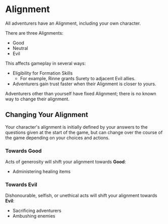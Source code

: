 # Alignment

All adventurers have an Alignment, including your own character.

There are three Alignments: 

 - Good
 - Neutral
 - Evil

This affects gameplay in several ways:

 - Eligibility for Formation Skills
   - For example, Rinne grants Surety to adjacent Evil allies.
 - Adventurers gain trust faster when their Alignment is closer to yours.

Adventurers other than yourself have fixed Alignment; there is no known way to change their alignment.

## Changing Your Alignment

Your character's alignment is initially defined by your answers to the questions given at the start of the game, but can change over the course of the game depending on your choices and actions.

### Towards Good

Acts of generosity will shift your alignment towards **Good**:

- Administering healing items

### Towards Evil

Dishonourable, selfish, or unethical acts will shift your alignment towards **Evil**:

- Sacrificing adventurers
- Ambushing enemies
